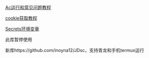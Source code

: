 [Ac运行和常见问题教程](/backUp/tongbu.md)

[cookie获取教程](/backUp/GetJdCookie2.md)

[Secrets环境变量](/backUp/githubAction.md)

此库暂停使用

新库https://github.com/inoyna12/JDsc，支持青龙和手机termux运行

